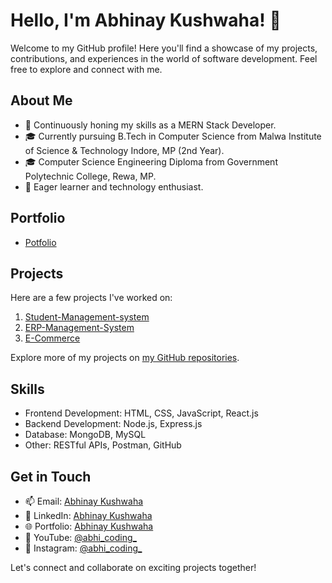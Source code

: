 # Hello, I'm Abhinay Kushwaha! 👋

Welcome to my GitHub profile! Here you'll find a showcase of my projects, contributions, and experiences in the world of software development. Feel free to explore and connect with me.

## About Me

- 💼 Continuously honing my skills as a MERN Stack Developer.
- 🎓 Currently pursuing B.Tech in Computer Science from Malwa Institute of Science & Technology Indore, MP (2nd Year).
- 🎓 Computer Science Engineering Diploma from Government Polytechnic College, Rewa, MP.
- 🌱 Eager learner and technology enthusiast.

## Portfolio
- [Potfolio](https://www.polywork.com/abhinay_kushwaha)
## Projects

Here are a few projects I've worked on:

1. [Student-Management-system](link)
2. [ERP-Management-System](https://github.com/abhinay-kushwaha/ERP_management_System)
3. [E-Commerce](https://github.com/abhinay-kushwaha/E-Commerce-Test-React)

Explore more of my projects on [my GitHub repositories](https://github.com/abhinay-kushwaha).

## Skills

- Frontend Development: HTML, CSS, JavaScript, React.js
- Backend Development: Node.js, Express.js
- Database: MongoDB, MySQL
- Other: RESTful APIs, Postman, GitHub

## Get in Touch

- 📫 Email: [Abhinay Kushwaha](mailto:abhinayark0@gmail.com)
- 🔗 LinkedIn: [Abhinay Kushwaha](https://www.linkedin.com/in/abhinay-kushwaha-78b767285)
- 🌐 Portfolio: [Abhinay Kushwaha]( )
- 🎥 YouTube: [@abhi_coding_]( )
- 📸 Instagram: [@abhi_coding_]( )


Let's connect and collaborate on exciting projects together!

